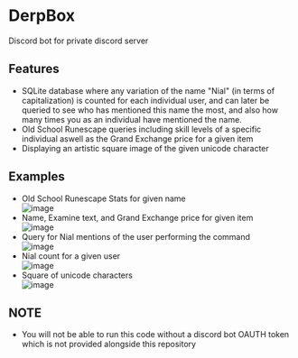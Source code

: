 # DerpBox
Discord bot for private discord server

## Features

- SQLite database where any variation of the name "Nial" (in terms of capitalization) is counted for each individual user, and can later be queried to see who has mentioned this name the most, and also how many times you as an individual have mentioned the name.
- Old School Runescape queries including skill levels of a specific individual aswell as the Grand Exchange price for a given item
- Displaying an artistic square image of the given unicode character

## Examples
- Old School Runescape Stats for given name  
![image](https://user-images.githubusercontent.com/55999153/132576243-94da086a-7933-41d1-8c7a-e9afdac4444e.png)  
- Name, Examine text, and Grand Exchange price for given item  
![image](https://user-images.githubusercontent.com/55999153/132576527-054f8c9c-8d9b-4254-9333-00f03e38c5c3.png)
- Query for Nial mentions of the user performing the command  
![image](https://user-images.githubusercontent.com/55999153/132576763-1c6d9206-16e7-4eb3-b871-71a95a4bee9c.png)
- Nial count for a given user  
![image](https://user-images.githubusercontent.com/55999153/132576864-a093bb1f-c0b9-48e0-a997-c742c7d89e82.png)
- Square of unicode characters    
![image](https://user-images.githubusercontent.com/55999153/132577006-d6b79e5c-12c1-45e1-8881-fae537432b35.png)

## NOTE
- You will not be able to run this code without a discord bot OAUTH token which is not provided alongside this repository
